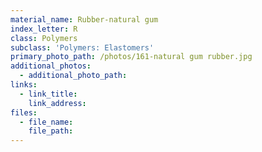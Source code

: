 ```yaml
---
material_name: Rubber-natural gum
index_letter: R
class: Polymers
subclass: 'Polymers: Elastomers'
primary_photo_path: /photos/161-natural gum rubber.jpg
additional_photos:
  - additional_photo_path:
links:
  - link_title:
    link_address:
files:
  - file_name:
    file_path:
---
```




